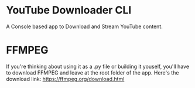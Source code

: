 # YouTube Downloader CLI
A Console based app to Download and Stream YouTube content.

# FFMPEG
If you're thinking about using it as a .py file or building it youself, you'll have to download FFMPEG and leave at the root folder of the app.
Here's the download link: https://ffmpeg.org/download.html
